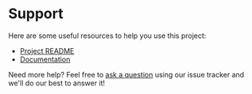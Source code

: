 # Support

Here are some useful resources to help you use this project:

- [Project README](../README.md)
- [Documentation](https://docs.biurad.com/php-events-bus)

Need more help? Feel free to [ask a question](https://github.com/biurad/php-events-bus/issues/new?labels=question) using our issue tracker and we'll do our best to answer it!
